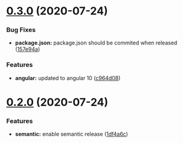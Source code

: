 # [0.3.0](https://github.com/Code-Vedas/ngx-cable-x/compare/v0.2.0...v0.3.0) (2020-07-24)


### Bug Fixes

* **package.json:** package.json should be commited when released ([157e94a](https://github.com/Code-Vedas/ngx-cable-x/commit/157e94a7406a6cbf097e5bfb5f5b9abbe3f8d715))


### Features

* **angular:** updated to angular 10 ([c964d08](https://github.com/Code-Vedas/ngx-cable-x/commit/c964d08e11d690d006ea664de952a1aa00ace703))

# [0.2.0](https://github.com/Code-Vedas/ngx-cable-x/compare/v0.1.3...v0.2.0) (2020-07-24)


### Features

* **semantic:** enable semantic release ([1df4a6c](https://github.com/Code-Vedas/ngx-cable-x/commit/1df4a6cefc045eb0051acef781277a6fb55f9e1e))

